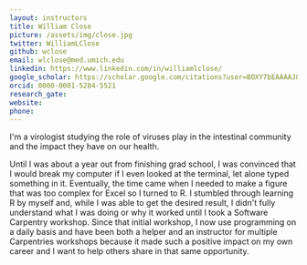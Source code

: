 ```yaml
---
layout: instructors
title: William Close
picture: /assets/img/close.jpg
twitter: WilliamLClose
github: wclose
email: wlclose@med.umich.edu
linkedin: https://www.linkedin.com/in/williamlclose/
google_scholar: https://scholar.google.com/citations?user=BOXY7bEAAAAJ&hl=en
orcid: 0000-0001-5284-5521
research_gate:
website:
phone:
---
```


I'm a virologist studying the role of viruses play in the intestinal community and the impact they have on our health.

Until I was about a year out from finishing grad school, I was convinced that I would break my computer if I even looked at the terminal, let alone typed something in it. Eventually, the time came when I needed to make a figure that was too complex for Excel so I turned to R. I stumbled through learning R by myself and, while I was able to get the desired result, I didn't fully understand what I was doing or why it worked until I took a Software Carpentry workshop. Since that initial workshop, I now use programming on a daily basis and have been both a helper and an instructor for multiple Carpentries workshops because it made such a positive impact on my own career and I want to help others share in that same opportunity.
